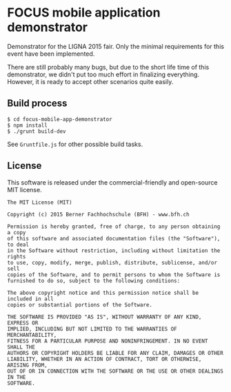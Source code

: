 # FOCUS mobile application demonstrator

Demonstrator for the LIGNA 2015 fair. Only the minimal requirements for this
event have been implemented.

There are still probably many bugs, but due to the short life time of this 
demonstrator, we didn't put too much effort in finalizing everything. However, 
it is ready to accept other scenarios quite easily. 

## Build process

````
$ cd focus-mobile-app-demonstrator
$ npm install 
$ ./grunt build-dev
````

See `Gruntfile.js` for other possible build tasks.

## License

This software is released under the commercial-friendly and open-source MIT license.

````
The MIT License (MIT)

Copyright (c) 2015 Berner Fachhochschule (BFH) - www.bfh.ch

Permission is hereby granted, free of charge, to any person obtaining a copy
of this software and associated documentation files (the "Software"), to deal
in the Software without restriction, including without limitation the rights
to use, copy, modify, merge, publish, distribute, sublicense, and/or sell
copies of the Software, and to permit persons to whom the Software is
furnished to do so, subject to the following conditions:

The above copyright notice and this permission notice shall be included in all
copies or substantial portions of the Software.

THE SOFTWARE IS PROVIDED "AS IS", WITHOUT WARRANTY OF ANY KIND, EXPRESS OR
IMPLIED, INCLUDING BUT NOT LIMITED TO THE WARRANTIES OF MERCHANTABILITY,
FITNESS FOR A PARTICULAR PURPOSE AND NONINFRINGEMENT. IN NO EVENT SHALL THE
AUTHORS OR COPYRIGHT HOLDERS BE LIABLE FOR ANY CLAIM, DAMAGES OR OTHER
LIABILITY, WHETHER IN AN ACTION OF CONTRACT, TORT OR OTHERWISE, ARISING FROM,
OUT OF OR IN CONNECTION WITH THE SOFTWARE OR THE USE OR OTHER DEALINGS IN THE
SOFTWARE.
````


